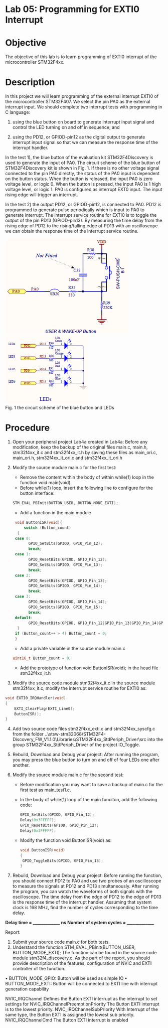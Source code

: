 Lab 05: Programming for EXTI0 Interrupt 
====================================

# Objective
The objective of this lab is to learn programming of EXTI0 interrupt of the microcontroller STM32F4xx.

# Description
In this project we will learn programming of the external interrupt EXTI0 of the microcontroller STM32F407. We select the pin PA0 as the external interrupt input. We should complete two interrupt tests with programming in C language: 

  1) using the blue button on board to generate interrupt input signal and control the LED turning on and off in sequence; and 

  2) using the PD12, or GPIOD-pin12 as the digital output to generate interrupt input signal so that we can measure the response time of the interrupt handler.

In the test 1), the blue button of the evaluation kit STM32F4Discovery is used to generate the input of PA0. The circuit scheme of the blue button of STM32F4Discovery kit is shown in Fig. 1. If there is no other voltage signal connected to the pin PA0 directly, the status of the PA0 input is dependent on the button status. When the button is released, the input PA0 is zero voltage level, or logic 0. When the button is pressed, the input PA0 is 1 high voltage level, or logic 1. PA0 is configured as interrupt EXT0 input. The input rising edge will trigger an interrupt.

In the test 2) the output PD12, or GPIOD-pin12, is connected to PA0. PD12 is programmed to generate pulse periodically which is input to PA0 to generate interrupt. The interrupt service routine for EXTI0 is to toggle the output of the pin PD13 (GPIOD-pin13). By measuring the time delay from the rising edge of PD12 to the rising/falling edge of PD13 with an oscilloscope we can obtain the response time of the interrupt service routine.

![](circ.PNG)
![](circ1.PNG)   
Fig. 1 the circuit scheme of the blue button and LEDs


# Procedure

1.	Open your peripheral project Lab4a created in Lab4a:
Before any modification, keep the backup of the original files main.c, main.h, stm32f4xx_it.c and stm32f4xx_it.h by saving these files as main_ori.c, main_ori.h, stm32f4xx_it_ori.c and stm32f4xx_it_ori.h
2.	Modify the source module main.c for the first test:

     - Remove the content within the body of within while(1) loop in the function void main(void).
     - Before while(1) loop, insert the following line to configure for the button interface: 
     ```cpp
     STM_EVAL_PBInit(BUTTON_USER, BUTTON_MODE_EXTI);
     ```

     - Add a function in the main module
     ```cpp
      void ButtonISR(void){
          switch (Button_count)
       {
      case 0:
            GPIO_SetBits(GPIOD, GPIO_Pin_12);
            break;
      case 1:
            GPIO_ResetBits(GPIOD, GPIO_Pin_12);
            GPIO_SetBits(GPIOD, GPIO_Pin_13);
            break;
      case 2:
            GPIO_ResetBits(GPIOD, GPIO_Pin_13);
            GPIO_SetBits(GPIOD, GPIO_Pin_14);
            break;
      case 3:
            GPIO_ResetBits(GPIOD, GPIO_Pin_14);
            GPIO_SetBits(GPIOD, GPIO_Pin_15);
            break;
      default:
            GPIO_ResetBits(GPIOD, GPIO_Pin_12|GPIO_Pin_13|GPIO_Pin_14|GPIO_Pin_15);
       }
      if (Button_count++ > 4) Button_count = 0;
      }
      ```

      - Add a private variable in the source module main.c
      ```cpp 
      uint16_t Button_count = 0;
      ```
      - Add the prototype of function void ButtonISR(void); in the head file stm32f4xx_it.h


3.	Modify the source code module stm32f4xx_it.c
In the source module stm32f4xx_it.c, modify the interrupt service routine for EXTI0 as:
```cpp
void EXTI0_IRQHandler(void)
{   
    EXTI_ClearFlag(EXTI_Line0);
    ButtonISR();
}
```

4.	Add two source code files stm32f4xx_exti.c and stm32f4xx_syscfg.c from the folder 
..\stsw-stm32068\STM32F4-Discovery_FW_V1.1.0\Libraries\STM32F4xx_StdPeriph_Driver\src 
into the group STM32F4xx_StdPeriph_Driver of the project IO_Toggle.

5.	Rebuild, Download and Debug your project:
After running the program, you may press the blue button to turn on and off of four LEDs one after another.

6.	Modify the source module main.c for the second test:
	- Before modification you may want to save a backup of main.c for the first test as main_test1.c.
	- In the body of while(1) loop of the main funciton, add the following code:
       ```cpp
       GPIO_SetBits(GPIOD, GPIO_Pin_12);
       Delay(0x3FFFFF);
       GPIO_ResetBits(GPIOD, GPIO_Pin_12);
       Delay(0x3FFFFF);
       ```

	- Modify the function void ButtonISR(void) as:
      ```cpp
      void ButtonISR(void)
      { 
       GPIO_ToggleBits(GPIOD, GPIO_Pin_13);
      }
      ```

7.	Rebuild, Download and Debug your project:
Before running the function, you should connect PD12 to PA0 and use two probes of an oscilloscope to measure the signals at PD12 and PD13 simultaneously. After running the program, you can watch the waveforms of both signals with the oscilloscope. The time delay from the edge of PD12 to the edge of PD13 is the response time of the interrupt handler. Assuming that system clock is 168 MHz, find the number of cycles corresponding to the time delay.

   **Delay time = _____________ ns	           Number of system cycles = _____________**


Report:
1.	Submit your source code main.c for both tests.
2.	Understand the function 
STM_EVAL_PBInit(BUTTON_USER, BUTTON_MODE_EXTI);
The function can be found in the source code module stm32f4_discovery.c. 
As the part of the report, you should provide description of the features, configuration of NVIC and EXTI controller of the function.

•	BUTTON_MODE_GPIO: Button will be used as simple IO
•	BUTTON_MODE_EXTI: Button will be connected to EXTI line with interrupt generation capability 

NVIC_IRQChannel
Defines the Button EXTI interrupt as the interrupt to set settings for 
 NVIC_IRQChannelPreemptionPriority
The Button EXTI interrupt is to the lowest priority.
NVIC_IRQChannelSubPriority
With Interrupt of the same type, the Button EXTI is assigned the lowest sub priority. NVIC_IRQChannelCmd
The Button EXTI interrupt is enabled 


